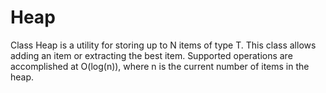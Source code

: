 Heap
====

Class Heap is a utility for storing up to N items of type T.
This class allows adding an item or extracting the best item.
Supported operations are accomplished at O(log(n)), where n is the current number of items in the heap.
